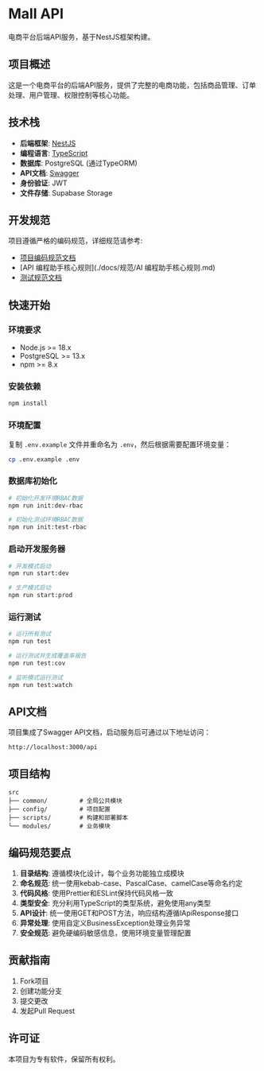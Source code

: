 # Mall API

电商平台后端API服务，基于NestJS框架构建。

## 项目概述

这是一个电商平台的后端API服务，提供了完整的电商功能，包括商品管理、订单处理、用户管理、权限控制等核心功能。

## 技术栈

- **后端框架**: [NestJS](https://nestjs.com/)
- **编程语言**: [TypeScript](https://www.typescriptlang.org/)
- **数据库**: PostgreSQL (通过TypeORM)
- **API文档**: [Swagger](https://swagger.io/)
- **身份验证**: JWT
- **文件存储**: Supabase Storage

## 开发规范

项目遵循严格的编码规范，详细规范请参考:
- [项目编码规范文档](./docs/规范/项目编码规范文档.md)
- [API 编程助手核心规则](./docs/规范/AI 编程助手核心规则.md)
- [测试规范文档](./docs/规范/测试规范文档.md)

## 快速开始

### 环境要求

- Node.js >= 18.x
- PostgreSQL >= 13.x
- npm >= 8.x

### 安装依赖

```bash
npm install
```

### 环境配置

复制 `.env.example` 文件并重命名为 `.env`，然后根据需要配置环境变量：

```bash
cp .env.example .env
```

### 数据库初始化

```bash
# 初始化开发环境RBAC数据
npm run init:dev-rbac

# 初始化测试环境RBAC数据
npm run init:test-rbac
```

### 启动开发服务器

```bash
# 开发模式启动
npm run start:dev

# 生产模式启动
npm run start:prod
```

### 运行测试

```bash
# 运行所有测试
npm run test

# 运行测试并生成覆盖率报告
npm run test:cov

# 监听模式运行测试
npm run test:watch
```

## API文档

项目集成了Swagger API文档，启动服务后可通过以下地址访问：

```
http://localhost:3000/api
```

## 项目结构

```
src
├── common/         # 全局公共模块
├── config/         # 项目配置
├── scripts/        # 构建和部署脚本
└── modules/        # 业务模块
```

## 编码规范要点

1. **目录结构**: 遵循模块化设计，每个业务功能独立成模块
2. **命名规范**: 统一使用kebab-case、PascalCase、camelCase等命名约定
3. **代码风格**: 使用Prettier和ESLint保持代码风格一致
4. **类型安全**: 充分利用TypeScript的类型系统，避免使用any类型
5. **API设计**: 统一使用GET和POST方法，响应结构遵循IApiResponse接口
6. **异常处理**: 使用自定义BusinessException处理业务异常
7. **安全规范**: 避免硬编码敏感信息，使用环境变量管理配置

## 贡献指南

1. Fork项目
2. 创建功能分支
3. 提交更改
4. 发起Pull Request

## 许可证

本项目为专有软件，保留所有权利。